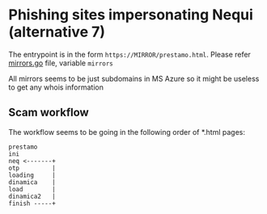 # Phishing sites impersonating Nequi (alternative 7)

The entrypoint is in the form `https://MIRROR/prestamo.html`. Please refer [mirrors.go](mirrors.go) file, variable `mirrors`

All mirrors seems to be just subdomains in MS Azure so it might be useless to get any whois information


## Scam workflow

The workflow seems to be going in the following order of *.html pages:

```
prestamo
ini
neq <-------+
otp         |
loading     |
dinamica    |
load        |
dinamica2   |
finish -----+
```
